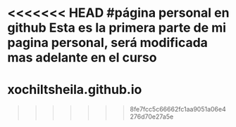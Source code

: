 <<<<<<< HEAD
#página personal en github
Esta es la primera parte de mi pagina personal, será modificada mas adelante en el curso
=======
# xochiltsheila.github.io
>>>>>>> 8fe7fcc5c66662fc1aa9051a06e4276d70e27a5e
